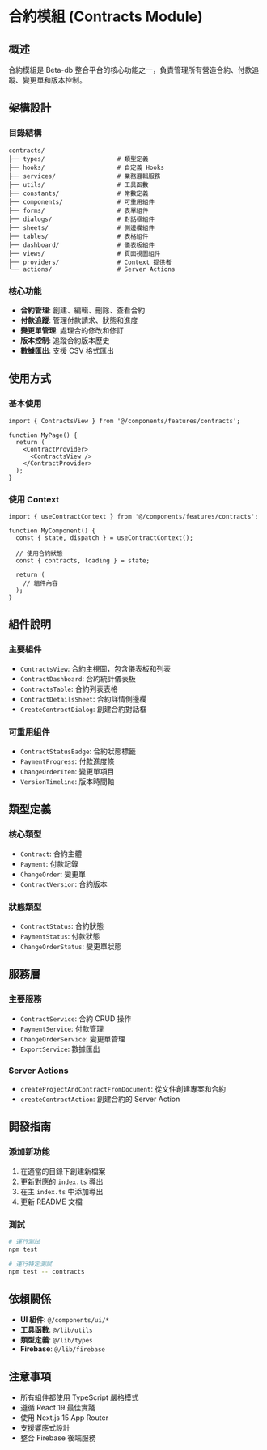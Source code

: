 # 合約模組 (Contracts Module)

## 概述

合約模組是 Beta-db 整合平台的核心功能之一，負責管理所有營造合約、付款追蹤、變更單和版本控制。

## 架構設計

### 目錄結構

```
contracts/
├── types/                    # 類型定義
├── hooks/                    # 自定義 Hooks
├── services/                 # 業務邏輯服務
├── utils/                    # 工具函數
├── constants/                # 常數定義
├── components/               # 可重用組件
├── forms/                    # 表單組件
├── dialogs/                  # 對話框組件
├── sheets/                   # 側邊欄組件
├── tables/                   # 表格組件
├── dashboard/                # 儀表板組件
├── views/                    # 頁面視圖組件
├── providers/                # Context 提供者
└── actions/                  # Server Actions
```

### 核心功能

- **合約管理**: 創建、編輯、刪除、查看合約
- **付款追蹤**: 管理付款請求、狀態和進度
- **變更單管理**: 處理合約修改和修訂
- **版本控制**: 追蹤合約版本歷史
- **數據匯出**: 支援 CSV 格式匯出

## 使用方式

### 基本使用

```tsx
import { ContractsView } from '@/components/features/contracts';

function MyPage() {
  return (
    <ContractProvider>
      <ContractsView />
    </ContractProvider>
  );
}
```

### 使用 Context

```tsx
import { useContractContext } from '@/components/features/contracts';

function MyComponent() {
  const { state, dispatch } = useContractContext();
  
  // 使用合約狀態
  const { contracts, loading } = state;
  
  return (
    // 組件內容
  );
}
```

## 組件說明

### 主要組件

- `ContractsView`: 合約主視圖，包含儀表板和列表
- `ContractDashboard`: 合約統計儀表板
- `ContractsTable`: 合約列表表格
- `ContractDetailsSheet`: 合約詳情側邊欄
- `CreateContractDialog`: 創建合約對話框

### 可重用組件

- `ContractStatusBadge`: 合約狀態標籤
- `PaymentProgress`: 付款進度條
- `ChangeOrderItem`: 變更單項目
- `VersionTimeline`: 版本時間軸

## 類型定義

### 核心類型

- `Contract`: 合約主體
- `Payment`: 付款記錄
- `ChangeOrder`: 變更單
- `ContractVersion`: 合約版本

### 狀態類型

- `ContractStatus`: 合約狀態
- `PaymentStatus`: 付款狀態
- `ChangeOrderStatus`: 變更單狀態

## 服務層

### 主要服務

- `ContractService`: 合約 CRUD 操作
- `PaymentService`: 付款管理
- `ChangeOrderService`: 變更單管理
- `ExportService`: 數據匯出

### Server Actions

- `createProjectAndContractFromDocument`: 從文件創建專案和合約
- `createContractAction`: 創建合約的 Server Action

## 開發指南

### 添加新功能

1. 在適當的目錄下創建新檔案
2. 更新對應的 `index.ts` 導出
3. 在主 `index.ts` 中添加導出
4. 更新 README 文檔

### 測試

```bash
# 運行測試
npm test

# 運行特定測試
npm test -- contracts
```

## 依賴關係

- **UI 組件**: `@/components/ui/*`
- **工具函數**: `@/lib/utils`
- **類型定義**: `@/lib/types`
- **Firebase**: `@/lib/firebase`

## 注意事項

- 所有組件都使用 TypeScript 嚴格模式
- 遵循 React 19 最佳實踐
- 使用 Next.js 15 App Router
- 支援響應式設計
- 整合 Firebase 後端服務